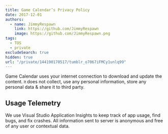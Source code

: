 ```yaml
---
title: Game Calendar’s Privacy Policy
date: 2017-12-01
authors:
  - name: JimmyRespawn
    link: https://github.com/JimmyRespawn
    image: https://github.com/JimmyRespawn.png
tags:
  - TOS
  - private
excludeSearch: true
hidden: true
url: "/private/144190170517/tumblr_o7067iFMCy1unlq99"
---
```


Game Calendar uses your internet connection to download and update the content. <small>It </small>does not collect, use any personal information, store any personal data &amp; share it to third party. 

## Usage Telemetry

We use Visual Studio Application Insights to keep track of app usage, find bugs, and fix crashes. All information sent to server is anonymous and free of any user or contextual data.